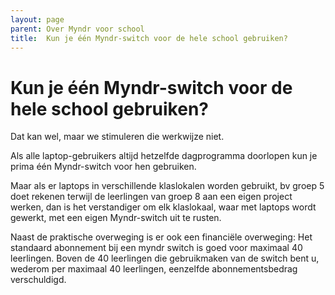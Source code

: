 ```yaml
---
layout: page
parent: Over Myndr voor school
title:  Kun je één Myndr-switch voor de hele school gebruiken? 
---
```


# Kun je één Myndr-switch voor de hele school gebruiken?

Dat kan wel, maar we stimuleren die werkwijze niet.

Als alle laptop-gebruikers altijd hetzelfde dagprogramma doorlopen kun je prima één Myndr-switch voor hen gebruiken.

Maar als er laptops in verschillende klaslokalen worden gebruikt, bv groep 5 doet rekenen terwijl de leerlingen van groep 8 aan een eigen project werken, dan is het verstandiger om elk klaslokaal, waar met laptops wordt gewerkt, met een eigen Myndr-switch uit te rusten.

Naast de praktische overweging is er ook een financiële overweging: Het standaard abonnement bij een myndr switch is goed voor maximaal 40 leerlingen. Boven de 40 leerlingen die gebruikmaken van de switch bent u, wederom per maximaal 40 leerlingen, eenzelfde abonnementsbedrag verschuldigd. 


